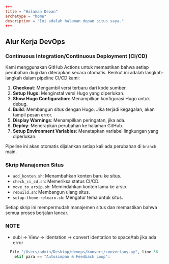 ```TOML
+++
title = "Halaman Depan"
archetype = "home"
description = "Ini adalah halaman depan situs saya."
+++
```

## Alur Kerja DevOps 

### Continuous Integration/Continuous Deployment (CI/CD)

Kami menggunakan GitHub Actions untuk memastikan bahwa setiap perubahan diuji dan diterapkan secara otomatis. Berikut ini adalah langkah-langkah dalam pipeline CI/CD kami:

1. **Checkout**: Mengambil versi terbaru dari kode sumber.
2. **Setup Hugo**: Menginstal versi Hugo yang diperlukan.
3. **Show Hugo Configuration**: Menampilkan konfigurasi Hugo untuk debug.
4. **Build**: Membangun situs dengan Hugo. Jika terjadi kegagalan, akan tampil pesan error.
5. **Display Warnings**: Menampilkan peringatan, jika ada.
6. **Deploy**: Menerapkan perubahan ke halaman GitHub.
7. **Setup Environment Variables**: Menetapkan variabel lingkungan yang diperlukan.

Pipeline ini akan otomatis dijalankan setiap kali ada perubahan di `branch` main.

### Skrip Manajemen Situs

- `add_konten.sh`: Menambahkan konten baru ke situs.
- `check_ci_cd.sh`: Memeriksa status CI/CD.
- `move_to_arsip.sh`: Memindahkan konten lama ke arsip.
- `rebuild.sh`: Membangun ulang situs.
- `setup-theme-relearn.sh`: Mengatur tema untuk situs.

Setiap skrip ini mempermudah manajemen situs dan memastikan bahwa semua proses berjalan lancar.

### NOTE
- subl -> View -> identation -> convert identation to space/tab 
jika ada error
```python
  File "/Users/admin/Desktop/devops/konvert/convertany.py", line 36
    elif para == "Autosimpan & Feedback Loop":
```           
